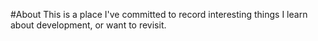 #About
This is a place I've committed to record interesting things I learn about development, or want to revisit.

